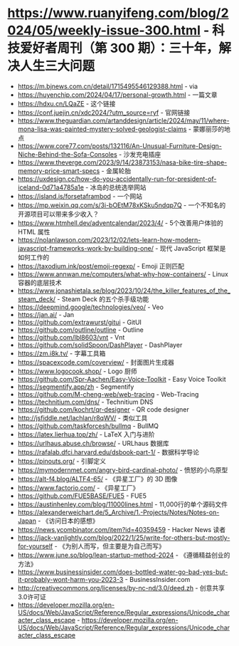# https://www.ruanyifeng.com/blog/2024/05/weekly-issue-300.html - 科技爱好者周刊（第 300 期）：三十年，解决人生三大问题

- https://m.bjnews.com.cn/detail/1715495546129388.html - via
- https://huyenchip.com/2024/04/17/personal-growth.html - 一篇文章
- https://hdxu.cn/LQaZE - 这个链接
- https://conf.juejin.cn/xdc2024/?utm_source=ryf - 官网链接
- https://www.theguardian.com/artanddesign/article/2024/may/11/where-mona-lisa-was-painted-mystery-solved-geologist-claims - 蒙娜丽莎的地点
- https://www.core77.com/posts/132116/An-Unusual-Furniture-Design-Niche-Behind-the-Sofa-Consoles - 沙发充电插座
- https://www.theverge.com/2023/9/14/23873153/nasa-bike-tire-shape-memory-price-smart-specs - 金属轮胎
- https://uxdesign.cc/how-do-you-accidentally-run-for-president-of-iceland-0d71a4785a1e - 冰岛的总统选举网站
- https://island.is/forsetaframbod - 一个网站
- https://mp.weixin.qq.com/s/3i-bOEtM78xKSku5ndqp7Q - 一个不知名的开源项目可以带来多少收入？
- https://www.htmhell.dev/adventcalendar/2023/4/ - 5个改善用户体验的 HTML 属性
- https://nolanlawson.com/2023/12/02/lets-learn-how-modern-javascript-frameworks-work-by-building-one/ - 现代 JavaScript 框架是如何工作的
- https://taxodium.ink/post/emoji-regexp/ - Emoji 正则匹配
- https://www.annwan.me/computers/what-why-how-containers/ - Linux 容器的底层技术
- https://www.jonashietala.se/blog/2023/10/24/the_killer_features_of_the_steam_deck/ - Steam Deck 的五个杀手级功能
- https://deepmind.google/technologies/veo/ - Veo
- https://jan.ai/ - Jan
- https://github.com/extrawurst/gitui - GitUI
- https://github.com/outline/outline - Outline
- https://github.com/lbl8603/vnt - Vnt
- https://github.com/solidSpoon/DashPlayer - DashPlayer
- https://zm.i8k.tv/ - 字幕工具箱
- https://spacexcode.com/coverview/ - 封面图片生成器
- https://www.logocook.shop/ - Logo 厨师
- https://github.com/Spr-Aachen/Easy-Voice-Toolkit - Easy Voice Toolkit
- https://segmentify.app/zh - Segmentify
- https://github.com/M-cheng-web/web-tracing - Web-Tracing
- https://technitium.com/dns/ - Technitium DNS
- https://github.com/kochrt/qr-designer - QR code designer
- http://jsfiddle.net/lachlan/r8qWV/ - 类似工具
- https://github.com/taskforcesh/bullmq - BullMQ
- https://latex.lierhua.top/zh/ - LaTeX 入门与进阶
- https://urlhaus.abuse.ch/browse/ - URLhaus 数据库
- https://rafalab.dfci.harvard.edu/dsbook-part-1/ - 数据科学导论
- https://pinouts.org/ - 引脚定义
- https://mymodernmet.com/angry-bird-cardinal-photo/ - 愤怒的小鸟原型
- https://alt-f4.blog/ALTF4-65/ - 《异星工厂》的 3D 图像
- https://www.factorio.com/ - 《异星工厂》
- https://github.com/FUE5BASE/FUE5 - FUE5
- https://austinhenley.com/blog/11000lines.html - 11,000行的单个源码文件
- https://alexanderweichart.de/5_Archive/1.-Projects/Notes/Notes-on-Japan - 《访问日本的感想》
- https://news.ycombinator.com/item?id=40359459 - Hacker News 读者
- https://jack-vanlightly.com/blog/2022/1/25/write-for-others-but-mostly-for-yourself - 《为别人而写，但主要是为自己而写》
- https://www.june.so/blog/lean-startup-method-2024 - 《遵循精益创业的方法》
- https://www.businessinsider.com/does-bottled-water-go-bad-yes-but-it-probably-wont-harm-you-2023-3 - BusinessInsider.com
- http://creativecommons.org/licenses/by-nc-nd/3.0/deed.zh - 创意共享3.0许可证
- https://developer.mozilla.org/en-US/docs/Web/JavaScript/Reference/Regular_expressions/Unicode_character_class_escape - https://developer.mozilla.org/en-US/docs/Web/JavaScript/Reference/Regular_expressions/Unicode_character_class_escape